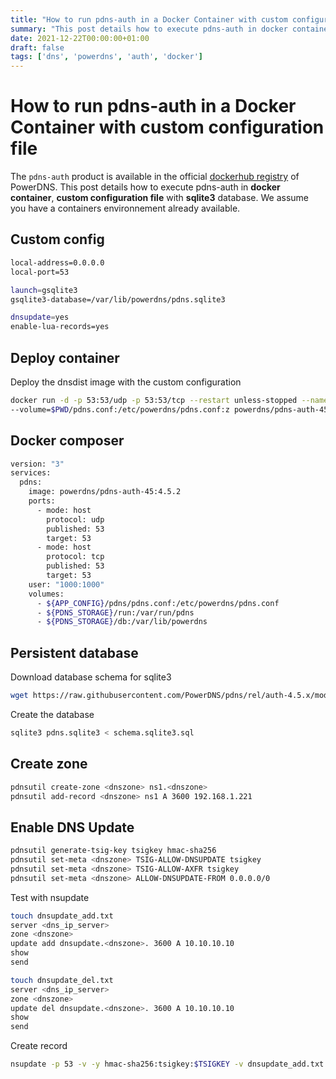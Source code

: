 ```yaml
---
title: "How to run pdns-auth in a Docker Container with custom configuration file"
summary: "This post details how to execute pdns-auth in docker container"
date: 2021-12-22T00:00:00+01:00
draft: false
tags: ['dns', 'powerdns', 'auth', 'docker']
---
```


# How to run pdns-auth in a Docker Container with custom configuration file

The `pdns-auth` product is available in the official [dockerhub registry](https://hub.docker.com/u/powerdns) of PowerDNS.
This post details how to execute pdns-auth in **docker container**, **custom configuration file** with **sqlite3** database. 
We assume you have a containers environnement already available.

## Custom config

```bash
local-address=0.0.0.0
local-port=53

launch=gsqlite3
gsqlite3-database=/var/lib/powerdns/pdns.sqlite3

dnsupdate=yes
enable-lua-records=yes
```

## Deploy container

Deploy the dnsdist image with the custom configuration

```bash
docker run -d -p 53:53/udp -p 53:53/tcp --restart unless-stopped --name=pdns01 \
--volume=$PWD/pdns.conf:/etc/powerdns/pdns.conf:z powerdns/pdns-auth-45:4.5.2
```

## Docker composer

```bash
version: "3"
services:
  pdns:
    image: powerdns/pdns-auth-45:4.5.2
    ports:
      - mode: host
        protocol: udp
        published: 53
        target: 53
      - mode: host
        protocol: tcp
        published: 53
        target: 53
    user: "1000:1000"
    volumes:
      - ${APP_CONFIG}/pdns/pdns.conf:/etc/powerdns/pdns.conf
      - ${PDNS_STORAGE}/run:/var/run/pdns
      - ${PDNS_STORAGE}/db:/var/lib/powerdns
```

## Persistent database 

Download database schema for sqlite3

```bash
wget https://raw.githubusercontent.com/PowerDNS/pdns/rel/auth-4.5.x/modules/gsqlite3backend/schema.sqlite3.sql
```

Create the database

```bash
sqlite3 pdns.sqlite3 < schema.sqlite3.sql
```

## Create zone

```bash
pdnsutil create-zone <dnszone> ns1.<dnszone>
pdnsutil add-record <dnszone> ns1 A 3600 192.168.1.221
```

## Enable DNS Update

```bash
pdnsutil generate-tsig-key tsigkey hmac-sha256
pdnsutil set-meta <dnszone> TSIG-ALLOW-DNSUPDATE tsigkey
pdnsutil set-meta <dnszone> TSIG-ALLOW-AXFR tsigkey
pdnsutil set-meta <dnszone> ALLOW-DNSUPDATE-FROM 0.0.0.0/0
```

Test with nsupdate

```bash
touch dnsupdate_add.txt
server <dns_ip_server>
zone <dnszone>
update add dnsupdate.<dnszone>. 3600 A 10.10.10.10
show
send
```
 
```bash
touch dnsupdate_del.txt
server <dns_ip_server>
zone <dnszone>
update del dnsupdate.<dnszone>. 3600 A 10.10.10.10
show
send
```

Create record

```bash
nsupdate -p 53 -v -y hmac-sha256:tsigkey:$TSIGKEY -v dnsupdate_add.txt
```